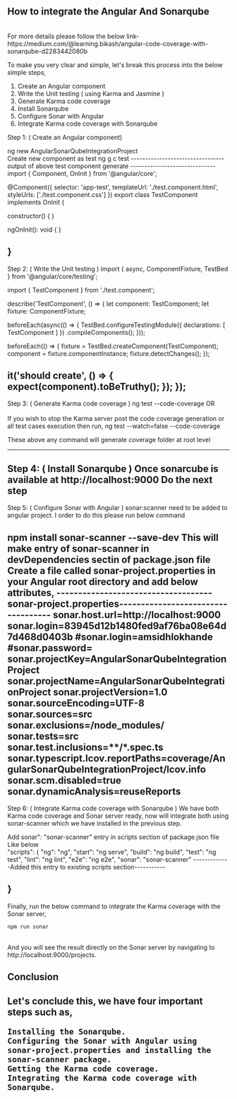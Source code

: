 <H2>How to integrate the Angular And Sonarqube</H2>
<br>
For more details please follow the below link-
https://medium.com/@learning.bikash/angular-code-coverage-with-sonarqube-d2283442080b
<br>

To make you very clear and simple, let's break this process into the below simple steps,

 1.   Create an Angular component <br>
 2.   Write the Unit testing ( using Karma and Jasmine )<br>
 3.   Generate Karma code coverage<br>
 4.   Install Sonarqube<br>
 5.   Configure Sonar with Angular<br>
 6.   Integrate Karma code coverage with Sonarqube<br>

Step 1: ( Create an Angular component)

ng new AngularSonarQubeIntegrationProject
<br>
Create new component as test
ng g c test
---------------------------------output of above test component generate ------------------------------
import { Component, OnInit } from '@angular/core';

@Component({
  selector: 'app-test',
  templateUrl: './test.component.html',
  styleUrls: ['./test.component.css']
})
export class TestComponent implements OnInit {

  constructor() { }

  ngOnInit(): void {
  }

}
-----------------------------------------------------------------------
Step 2: ( Write the Unit testing )
import { async, ComponentFixture, TestBed } from '@angular/core/testing';

import { TestComponent } from './test.component';

describe('TestComponent', () => {
  let component: TestComponent;
  let fixture: ComponentFixture<TestComponent>;

  beforeEach(async(() => {
    TestBed.configureTestingModule({
      declarations: [ TestComponent ]
    })
    .compileComponents();
  }));

  beforeEach(() => {
    fixture = TestBed.createComponent(TestComponent);
    component = fixture.componentInstance;
    fixture.detectChanges();
  });

  it('should create', () => {
    expect(component).toBeTruthy();
  });
});
------------------------------------------------------------------------
Step 3: ( Generate Karma code coverage )
   ng test --code-coverage
OR  
      <br>If you wish to stop the Karma server post the code coverage generation or all test cases execution then run,
   ng test --watch=false --code-coverage

These above any command will generate coverage folder at root level

--------------------------------------------------------------------------
Step 4: ( Install Sonarqube )
Once sonarcube is available at http://localhost:9000
Do the next step
-----------------------------------------------------
Step 5: ( Configure Sonar with Angular )
sonar:scanner need to be added to angular project. I order to do this please run below command

npm install sonar-scanner --save-dev
This will make entry of sonar-scanner in devDependencies sectin of package.json file
<br>
Create a file called sonar-project.properties in your Angular root directory and add below attributes,
------------------------------------sonar-project.properties-----------------------------------
sonar.host.url=http://localhost:9000
sonar.login=83945d12b1480fed9af76ba08e64d7d468d0403b
#sonar.login=amsidhlokhande
#sonar.password=
sonar.projectKey=AngularSonarQubeIntegrationProject
sonar.projectName=AngularSonarQubeIntegrationProject
sonar.projectVersion=1.0
sonar.sourceEncoding=UTF-8
sonar.sources=src
sonar.exclusions=**/node_modules/**
sonar.tests=src
sonar.test.inclusions=**/*.spec.ts
sonar.typescript.lcov.reportPaths=coverage/AngularSonarQubeIntegrationProject/lcov.info
sonar.scm.disabled=true
sonar.dynamicAnalysis=reuseReports
------------------------------------------------------------------------------
Step 6: ( Integrate Karma code coverage with Sonarqube )
We have both Karma code coverage and Sonar server ready, now will integrate both using sonar-scanner which we have installed in the previous step.


Add sonar": "sonar-scanner" entry in scripts section of package.json file
Like below<br>
"scripts": {
    "ng": "ng",
    "start": "ng serve",
    "build": "ng build",
    "test": "ng test",
    "lint": "ng lint",
    "e2e": "ng e2e",
    "sonar": "sonar-scanner"  -------------Added this entry to existing scripts section-----------
    
  }
------------------------------------------------------------------------
Finally, run the below command to integrate the Karma coverage with the Sonar server,

    npm run sonar
<br>
And you will see the result directly on the Sonar server by navigating to 
http://localhost:9000/projects.


<h2>Conclusion<h2>

Let's conclude this, we have four important steps such as,

    Installing the Sonarqube.
    Configuring the Sonar with Angular using sonar-project.properties and installing the sonar-scanner package.
    Getting the Karma code coverage.
    Integrating the Karma code coverage with Sonarqube.






